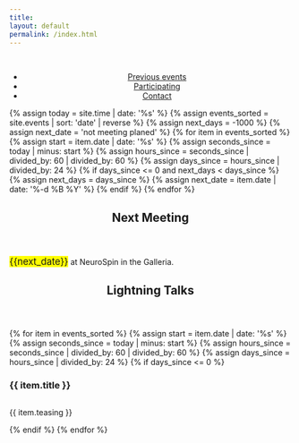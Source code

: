 ```yaml
---
title:
layout: default
permalink: /index.html
---
```


<br/>

<ul class="actions">
<center>
    <li><a href="{{site.url}}{{site.baseurl}}/events" class="button medium">Previous events</a></li>
    <li><a href="{{site.url}}{{site.baseurl}}/participating" class="button medium">Participating</a></li>
    <li><a href="{{site.url}}{{site.baseurl}}/contacts" class="button medium">Contact</a></li>
</center>
</ul>

{% assign today = site.time | date: '%s' %}
{% assign events_sorted = site.events | sort: 'date' | reverse  %}
{% assign next_days = -1000 %}
{% assign next_date = 'not meeting planed' %}
{% for item in events_sorted %}
    {% assign start = item.date | date: '%s' %}
    {% assign seconds_since = today | minus: start %}
    {% assign hours_since = seconds_since | divided_by: 60 | divided_by: 60 %}
    {% assign days_since = hours_since | divided_by: 24 %}
    {% if days_since <= 0 and next_days < days_since %}
        {% assign next_days = days_since %}
        {% assign next_date = item.date | date: '%-d %B %Y' %}
    {% endif %}
{% endfor %}
    

<header class="major">
  <h2>Next Meeting</h2>
</header>

<span style="background-color: #FFFF00;font-size: larger">{{next_date}}</span> at NeuroSpin in the Galleria.


<!-- Section -->
<section>
    <header class="major">
      <h2>Lightning Talks</h2>
    </header>
    <div class="posts">
    {% for item in events_sorted %}
        {% assign start = item.date | date: '%s' %}
        {% assign seconds_since = today | minus: start %}
        {% assign hours_since = seconds_since | divided_by: 60 | divided_by: 60 %}
        {% assign days_since = hours_since | divided_by: 24 %}
        {% if days_since <= 0 %}
            <article>
              <h3>{{ item.title }}</h3>
              <a class="image"><img src="{{site.url}}{{site.baseurl}}/images/resources/{{item.icon}}" alt="" /></a>
              <p>{{ item.teasing }}</p>
            </article>
        {% endif %}
    {% endfor %}
    </div>
</section>

